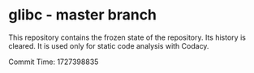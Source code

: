 # glibc - master branch

This repository contains the frozen state of the repository.
Its history is cleared. It is used only for static code
analysis with Codacy.

Commit Time: 1727398835